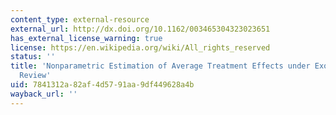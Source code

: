 ```yaml
---
content_type: external-resource
external_url: http://dx.doi.org/10.1162/003465304323023651
has_external_license_warning: true
license: https://en.wikipedia.org/wiki/All_rights_reserved
status: ''
title: 'Nonparametric Estimation of Average Treatment Effects under Exogeneity: A
  Review'
uid: 7841312a-82af-4d57-91aa-9df449628a4b
wayback_url: ''
---
```

